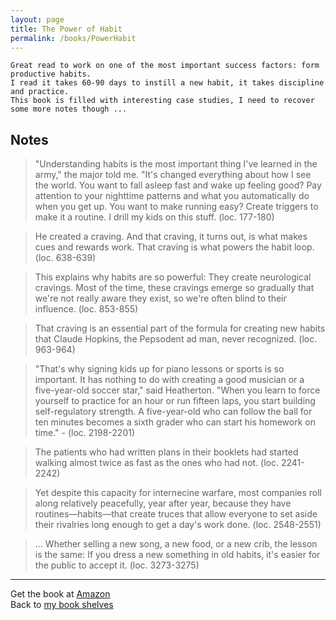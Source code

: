 ```yaml
---
layout: page
title: The Power of Habit
permalink: /books/PowerHabit
---
```


    Great read to work on one of the most important success factors: form productive habits. 
    I read it takes 60-90 days to instill a new habit, it takes discipline and practice. 
    This book is filled with interesting case studies, I need to recover some more notes though ...

## Notes

> "Understanding habits is the most important thing I've learned in the army," the major told me. "It's changed everything about how I see the world. You want to fall asleep fast and wake up feeling good? Pay attention to your nighttime patterns and what you automatically do when you get up. You want to make running easy? Create triggers to make it a routine. I drill my kids on this stuff. (loc. 177-180)

> He created a craving. And that craving, it turns out, is what makes cues and rewards work. That craving is what powers the habit loop.  (loc. 638-639)

> This explains why habits are so powerful: They create neurological cravings. Most of the time, these cravings emerge so gradually that we're not really aware they exist, so we're often blind to their influence. (loc. 853-855)

> That craving is an essential part of the formula for creating new habits that Claude Hopkins, the Pepsodent ad man, never recognized. (loc. 963-964)

> "That's why signing kids up for piano lessons or sports is so important. It has nothing to do with creating a good musician or a five-year-old soccer star," said Heatherton. "When you learn to force yourself to practice for an hour or run fifteen laps, you start building self-regulatory strength. A five-year-old who can follow the ball for ten minutes becomes a sixth grader who can start his homework on time." - (loc. 2198-2201)

> The patients who had written plans in their booklets had started walking almost twice as fast as the ones who had not. (loc. 2241-2242)

> Yet despite this capacity for internecine warfare, most companies roll along relatively peacefully, year after year, because they have routines—habits—that create truces that allow everyone to set aside their rivalries long enough to get a day's work done. (loc. 2548-2551)

> ... Whether selling a new song, a new food, or a new crib, the lesson is the same: If you dress a new something in old habits, it's easier for the public to accept it. (loc. 3273-3275)


---

Get the book at [Amazon](http://www.amazon.com/Power-Habit-What-Life-Business/dp/081298160X/?tag=myrealis)  
Back to [my book shelves](index.html)
